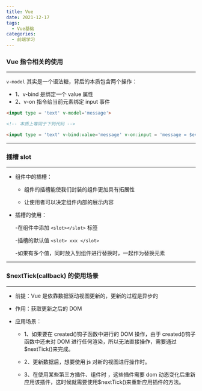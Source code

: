 ```yaml
---
title: Vue
date: 2021-12-17
tags:
  - Vue基础
categories:
  - 前端学习
---
```

### Vue 指令相关的使用

<hr />

`v-model` 其实是一个语法糖，背后的本质包含两个操作：

- 1、v-bind 是绑定一个 value 属性
- 2、v-on 指令给当前元素绑定 input 事件

```Html
<input type = 'text' v-model='message'>

<!-- 本质上等同于下列代码 -->

<input type = 'text' v-bind:value='message' v-on:input = 'message = $event.target.value'>

```

<hr />

### 插槽 slot

<hr />

- 组件中的插槽：

  - 组件的插槽能使我们封装的组件更加具有拓展性

  - 让使用者可以决定组件内部的展示内容

- 插槽的使用：

  -在组件中添加 `<slot></slot>` 标签

  -插槽的默认值 `<slot> xxx </slot> `

  -如果有多个值，同时放入到组件进行替换时，一起作为替换元素

<hr />

### $nextTick(callback) 的使用场景

<hr />

- 前提：Vue 是依靠数据驱动视图更新的，更新的过程是异步的

- 作用：获取更新之后的 DOM

- 应用场景：

  - 1、如果要在 created()钩子函数中进行的 DOM 操作，由于 created()钩子函数中还未对 DOM 进行任何渲染，所以无法直接操作，需要通过$nextTick()来完成。

  - 2、更新数据后，想要使用 js 对新的视图进行操作时。

  - 3、在使用某些第三方插件、组件时 ，这些插件需要 dom 动态变化后重新应用该插件，这时候就需要使用$nextTick()来重新应用插件的方法。
